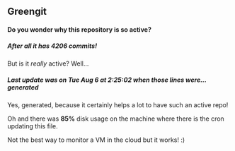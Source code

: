 ## Greengit

#### Do you wonder why this repository is so active?

##### After all it has 4206 commits!

But is it *really* active? Well...

##### Last update was on Tue Aug 6 at 2:25:02 when those lines were... generated

Yes, generated, because it certainly helps a lot to have such an active repo!

Oh and there was **85%** disk usage on the machine
where there is the cron updating this file.

Not the best way to monitor a VM in the cloud but it works! :)
